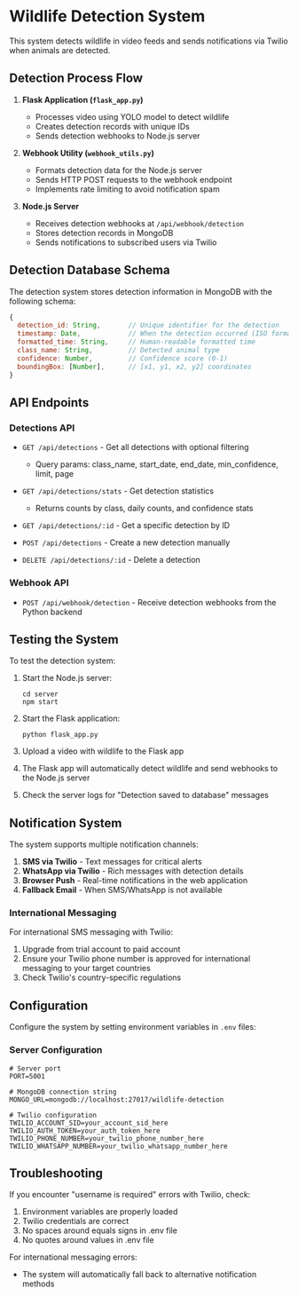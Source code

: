 # Wildlife Detection System

This system detects wildlife in video feeds and sends notifications via Twilio when animals are detected.

## Detection Process Flow

1. **Flask Application (`flask_app.py`)**
   - Processes video using YOLO model to detect wildlife
   - Creates detection records with unique IDs
   - Sends detection webhooks to Node.js server

2. **Webhook Utility (`webhook_utils.py`)**
   - Formats detection data for the Node.js server
   - Sends HTTP POST requests to the webhook endpoint
   - Implements rate limiting to avoid notification spam

3. **Node.js Server**
   - Receives detection webhooks at `/api/webhook/detection`
   - Stores detection records in MongoDB
   - Sends notifications to subscribed users via Twilio

## Detection Database Schema

The detection system stores detection information in MongoDB with the following schema:

```javascript
{
  detection_id: String,       // Unique identifier for the detection
  timestamp: Date,            // When the detection occurred (ISO format)
  formatted_time: String,     // Human-readable formatted time
  class_name: String,         // Detected animal type
  confidence: Number,         // Confidence score (0-1)
  boundingBox: [Number],      // [x1, y1, x2, y2] coordinates
}
```

## API Endpoints

### Detections API

- `GET /api/detections` - Get all detections with optional filtering
  - Query params: class_name, start_date, end_date, min_confidence, limit, page
  
- `GET /api/detections/stats` - Get detection statistics
  - Returns counts by class, daily counts, and confidence stats
  
- `GET /api/detections/:id` - Get a specific detection by ID

- `POST /api/detections` - Create a new detection manually

- `DELETE /api/detections/:id` - Delete a detection

### Webhook API

- `POST /api/webhook/detection` - Receive detection webhooks from the Python backend

## Testing the System

To test the detection system:

1. Start the Node.js server:
   ```
   cd server
   npm start
   ```

2. Start the Flask application:
   ```
   python flask_app.py
   ```

3. Upload a video with wildlife to the Flask app

4. The Flask app will automatically detect wildlife and send webhooks to the Node.js server

5. Check the server logs for "Detection saved to database" messages

## Notification System

The system supports multiple notification channels:

1. **SMS via Twilio** - Text messages for critical alerts
2. **WhatsApp via Twilio** - Rich messages with detection details
3. **Browser Push** - Real-time notifications in the web application
4. **Fallback Email** - When SMS/WhatsApp is not available

### International Messaging

For international SMS messaging with Twilio:
1. Upgrade from trial account to paid account
2. Ensure your Twilio phone number is approved for international messaging to your target countries
3. Check Twilio's country-specific regulations

## Configuration

Configure the system by setting environment variables in `.env` files:

### Server Configuration

```
# Server port
PORT=5001

# MongoDB connection string 
MONGO_URL=mongodb://localhost:27017/wildlife-detection

# Twilio configuration
TWILIO_ACCOUNT_SID=your_account_sid_here
TWILIO_AUTH_TOKEN=your_auth_token_here
TWILIO_PHONE_NUMBER=your_twilio_phone_number_here
TWILIO_WHATSAPP_NUMBER=your_twilio_whatsapp_number_here
```

## Troubleshooting

If you encounter "username is required" errors with Twilio, check:
1. Environment variables are properly loaded
2. Twilio credentials are correct
3. No spaces around equals signs in .env file
4. No quotes around values in .env file

For international messaging errors:
- The system will automatically fall back to alternative notification methods
